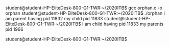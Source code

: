 student@student-HP-EliteDesk-800-G1-TWR:~/2020ITB$ gcc orphan.c -o orphan
student@student-HP-EliteDesk-800-G1-TWR:~/2020ITB$ ./orphan
i am parent having pid 11832
my child pid 11833
student@student-HP-EliteDesk-800-G1-TWR:~/2020ITB$ i am child having pid 11833
my parents pid 1966

student@student-HP-EliteDesk-800-G1-TWR:~/2020ITB$

